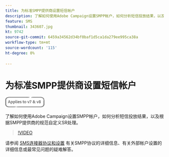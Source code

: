 ```yaml
---
title: 为标准SMPP提供商设置短信帐户
description: 了解如何使用Adobe Campaign设置SMPP帐户，如何分析短信投放结果，以及根据SMPP提供商的规范自定义SR处理。 
feature: SMS
thumbnail: 343607.jpg
kt: 9742
source-git-commit: 6459a34562d34bf0baf1d5ca1da279ee995ca38a
workflow-type: tm+mt
source-wordcount: '115'
ht-degree: 0%

---
```



# 为标准SMPP提供商设置短信帐户

![适用于V7和V8](../assets/V7-V8-stamp.png)

了解如何使用Adobe Campaign设置SMPP帐户，如何分析短信投放结果，以及根据SMPP提供商的规范自定义SR处理。

>[!VIDEO](https://video.tv.adobe.com/v/343607?quality=12)

请参阅 [SMS连接器协议和设置](https://experienceleague.adobe.com/docs/campaign-classic/using/sending-messages/sending-messages-on-mobiles/sms-protocol.html?lang=en#sending-messages) 有关SMPP协议的详细信息、有关外部帐户设置的详细信息或最常见问题的疑难解答。
